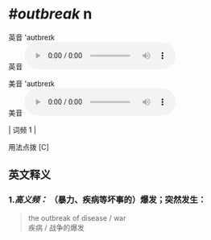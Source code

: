 # ***\#outbreak*** n
英音 'aʊtbreɪk  
英音
<audio src="./media/outbreak-B.aac" controls="controls"></audio>

美音 'aʊtbreɪk  
美音
<audio src="./media/outbreak.aac" controls="controls"></audio>



| 词频 1 |  

用法点拨  [C] 

英文释义
---
### 1.*高义频：* **（暴力、疾病等坏事的）爆发；突然发生：**  

 > the outbreak of disease / war  
 > 疾病 / 战争的爆发    


